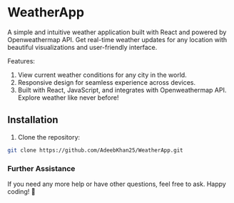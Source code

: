 # WeatherApp

A simple and intuitive weather application built with React and powered by Openweathermap API. Get real-time weather updates for any location with beautiful visualizations and user-friendly interface.

Features:

1. View current weather conditions for any city in the world.
2. Responsive design for seamless experience across devices.
3. Built with React, JavaScript, and integrates with Openweathermap API. Explore weather like never before!

## Installation

1. Clone the repository:

```bash
git clone https://github.com/AdeebKhan25/WeatherApp.git
```

### Further Assistance
If you need any more help or have other questions, feel free to ask. Happy coding! 🚀

